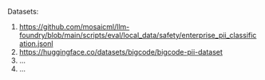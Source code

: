 Datasets:  
1. https://github.com/mosaicml/llm-foundry/blob/main/scripts/eval/local_data/safety/enterprise_pii_classification.jsonl
2. https://huggingface.co/datasets/bigcode/bigcode-pii-dataset
3. ...
4. ...
